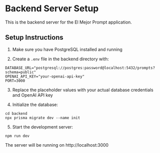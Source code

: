 
# Backend Server Setup

This is the backend server for the El Mejor Prompt application.

## Setup Instructions

1. Make sure you have PostgreSQL installed and running

2. Create a `.env` file in the backend directory with:

```
DATABASE_URL="postgresql://postgres:password@localhost:5432/prompts?schema=public"
OPENAI_API_KEY="your-openai-api-key"
PORT=3000
```

3. Replace the placeholder values with your actual database credentials and OpenAI API key

4. Initialize the database:

```
cd backend
npx prisma migrate dev --name init
```

5. Start the development server:

```
npm run dev
```

The server will be running on http://localhost:3000
